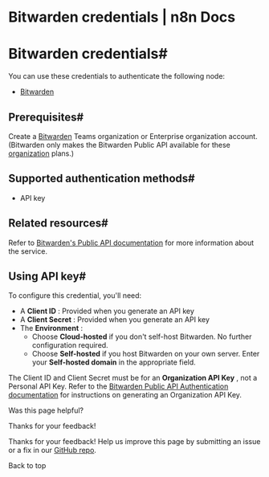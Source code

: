 # Bitwarden credentials | n8n Docs

[ ](https://github.com/n8n-io/n8n-docs/edit/main/docs/integrations/builtin/credentials/bitwarden.md "Edit this page")

# Bitwarden credentials#

You can use these credentials to authenticate the following node:

  * [Bitwarden](../../app-nodes/n8n-nodes-base.bitwarden/)

## Prerequisites#

Create a [Bitwarden](https://vault.bitwarden.com/#/register?org=teams) Teams organization or Enterprise organization account. (Bitwarden only makes the Bitwarden Public API available for these [organization](https://bitwarden.com/help/about-organizations/) plans.)

## Supported authentication methods#

  * API key

## Related resources#

Refer to [Bitwarden's Public API documentation](https://bitwarden.com/help/public-api/) for more information about the service.

## Using API key#

To configure this credential, you'll need:

  * A **Client ID** : Provided when you generate an API key
  * A **Client Secret** : Provided when you generate an API key
  * The **Environment** :
    * Choose **Cloud-hosted** if you don't self-host Bitwarden. No further configuration required.
    * Choose **Self-hosted** if you host Bitwarden on your own server. Enter your **Self-hosted domain** in the appropriate field.

The Client ID and Client Secret must be for an **Organization API Key** , not a Personal API Key. Refer to the [Bitwarden Public API Authentication documentation](https://bitwarden.com/help/public-api/#authentication) for instructions on generating an Organization API Key.

Was this page helpful? 

Thanks for your feedback! 

Thanks for your feedback! Help us improve this page by submitting an issue or a fix in our [GitHub repo](https://github.com/n8n-io/n8n-docs). 

Back to top